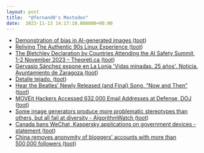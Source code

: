 ```yaml
---
layout: post
title:  "@fernand0's Mastodon"
date:  2023-11-13 14:17:10.008000+00:00
---
```

*  [Demonstration of bias in AI-generated images ](https://flowingdata.com/2023/11/03/demonstration-of-bias-in-ai-generated-images) ([toot](https://mastodon.social/@fernand0/111403665326462713))
*  [Reliving The Authentic 90s Linux Experience ](https://hackaday.com/2023/11/08/reliving-the-authentic-90s-linux-experience) ([toot](https://mastodon.social/@fernand0/111403377156048831))
*  [The Bletchley Declaration by Countries Attending the AI Safety Summit, 1-2 November 2023 – Theoreti.ca ](http://theoreti.ca/?p=838) ([toot](https://mastodon.social/@fernand0/111403228160993639))
*  [Gervasio Sánchez expone en La Lonja 'Vidas minadas. 25 años'. Noticia. Ayuntamiento de Zaragoza ](https://www.zaragoza.es/sede/servicio/noticia/32479) ([toot](https://mastodon.social/@fernand0/111403032642768114))
*  [Detalle tejado. ](https://www.flickr.com/photos/fernand0/53303552892) ([toot](https://mastodon.social/@fernand0/111402984245326435))
*  [Hear the Beatles’ Newly Released (and Final) Song, “Now and Then” ](https://www.openculture.com/2023/11/hear-the-beatles-newly-released-and-final-song-now-and-then.htm) ([toot](https://mastodon.social/@fernand0/111402708091171669))
*  [MOVEit Hackers Accessed 632,000 Email Addresses at Defense, DOJ ](https://www.bloomberg.com/news/articles/2023-10-30/hackers-accessed-632-000-email-addresses-at-defense-do) ([toot](https://mastodon.social/@fernand0/111402439318118717))
*  [Some image generators produce more problematic stereotypes than others, but all fail at diversity - AlgorithmWatch ](https://algorithmwatch.org/en/image-generators-stereotypes-diversity) ([toot](https://mastodon.social/@fernand0/111402245109216141))
*  [Canada bans WeChat, Kaspersky applications on government devices -statement ](https://www.reuters.com/technology/canada-bans-wechat-kaspersky-applications-government-devices-statement-2023-10-30) ([toot](https://mastodon.social/@fernand0/111400882924231266))
*  [China removes anonymity of bloggers' accounts with more than 500,000 followers ](https://www.reuters.com/world/china/china-removes-anonymity-bloggers-accounts-with-more-than-500000-followers-2023-10-31) ([toot](https://mastodon.social/@fernand0/111399207871057388))
